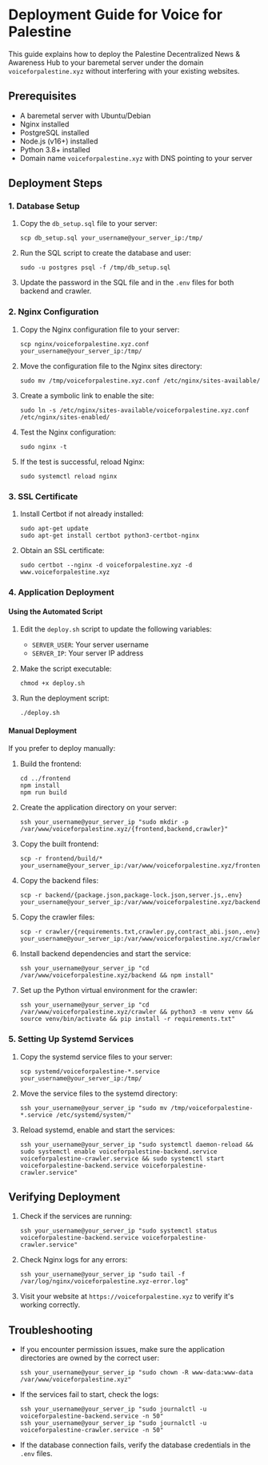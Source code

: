 # Deployment Guide for Voice for Palestine

This guide explains how to deploy the Palestine Decentralized News & Awareness Hub to your baremetal server under the domain `voiceforpalestine.xyz` without interfering with your existing websites.

## Prerequisites

- A baremetal server with Ubuntu/Debian
- Nginx installed
- PostgreSQL installed
- Node.js (v16+) installed
- Python 3.8+ installed
- Domain name `voiceforpalestine.xyz` with DNS pointing to your server

## Deployment Steps

### 1. Database Setup

1. Copy the `db_setup.sql` file to your server:
   ```
   scp db_setup.sql your_username@your_server_ip:/tmp/
   ```

2. Run the SQL script to create the database and user:
   ```
   sudo -u postgres psql -f /tmp/db_setup.sql
   ```

3. Update the password in the SQL file and in the `.env` files for both backend and crawler.

### 2. Nginx Configuration

1. Copy the Nginx configuration file to your server:
   ```
   scp nginx/voiceforpalestine.xyz.conf your_username@your_server_ip:/tmp/
   ```

2. Move the configuration file to the Nginx sites directory:
   ```
   sudo mv /tmp/voiceforpalestine.xyz.conf /etc/nginx/sites-available/
   ```

3. Create a symbolic link to enable the site:
   ```
   sudo ln -s /etc/nginx/sites-available/voiceforpalestine.xyz.conf /etc/nginx/sites-enabled/
   ```

4. Test the Nginx configuration:
   ```
   sudo nginx -t
   ```

5. If the test is successful, reload Nginx:
   ```
   sudo systemctl reload nginx
   ```

### 3. SSL Certificate

1. Install Certbot if not already installed:
   ```
   sudo apt-get update
   sudo apt-get install certbot python3-certbot-nginx
   ```

2. Obtain an SSL certificate:
   ```
   sudo certbot --nginx -d voiceforpalestine.xyz -d www.voiceforpalestine.xyz
   ```

### 4. Application Deployment

#### Using the Automated Script

1. Edit the `deploy.sh` script to update the following variables:
   - `SERVER_USER`: Your server username
   - `SERVER_IP`: Your server IP address

2. Make the script executable:
   ```
   chmod +x deploy.sh
   ```

3. Run the deployment script:
   ```
   ./deploy.sh
   ```

#### Manual Deployment

If you prefer to deploy manually:

1. Build the frontend:
   ```
   cd ../frontend
   npm install
   npm run build
   ```

2. Create the application directory on your server:
   ```
   ssh your_username@your_server_ip "sudo mkdir -p /var/www/voiceforpalestine.xyz/{frontend,backend,crawler}"
   ```

3. Copy the built frontend:
   ```
   scp -r frontend/build/* your_username@your_server_ip:/var/www/voiceforpalestine.xyz/frontend/
   ```

4. Copy the backend files:
   ```
   scp -r backend/{package.json,package-lock.json,server.js,.env} your_username@your_server_ip:/var/www/voiceforpalestine.xyz/backend/
   ```

5. Copy the crawler files:
   ```
   scp -r crawler/{requirements.txt,crawler.py,contract_abi.json,.env} your_username@your_server_ip:/var/www/voiceforpalestine.xyz/crawler/
   ```

6. Install backend dependencies and start the service:
   ```
   ssh your_username@your_server_ip "cd /var/www/voiceforpalestine.xyz/backend && npm install"
   ```

7. Set up the Python virtual environment for the crawler:
   ```
   ssh your_username@your_server_ip "cd /var/www/voiceforpalestine.xyz/crawler && python3 -m venv venv && source venv/bin/activate && pip install -r requirements.txt"
   ```

### 5. Setting Up Systemd Services

1. Copy the systemd service files to your server:
   ```
   scp systemd/voiceforpalestine-*.service your_username@your_server_ip:/tmp/
   ```

2. Move the service files to the systemd directory:
   ```
   ssh your_username@your_server_ip "sudo mv /tmp/voiceforpalestine-*.service /etc/systemd/system/"
   ```

3. Reload systemd, enable and start the services:
   ```
   ssh your_username@your_server_ip "sudo systemctl daemon-reload && sudo systemctl enable voiceforpalestine-backend.service voiceforpalestine-crawler.service && sudo systemctl start voiceforpalestine-backend.service voiceforpalestine-crawler.service"
   ```

## Verifying Deployment

1. Check if the services are running:
   ```
   ssh your_username@your_server_ip "sudo systemctl status voiceforpalestine-backend.service voiceforpalestine-crawler.service"
   ```

2. Check Nginx logs for any errors:
   ```
   ssh your_username@your_server_ip "sudo tail -f /var/log/nginx/voiceforpalestine.xyz-error.log"
   ```

3. Visit your website at `https://voiceforpalestine.xyz` to verify it's working correctly.

## Troubleshooting

- If you encounter permission issues, make sure the application directories are owned by the correct user:
  ```
  ssh your_username@your_server_ip "sudo chown -R www-data:www-data /var/www/voiceforpalestine.xyz"
  ```

- If the services fail to start, check the logs:
  ```
  ssh your_username@your_server_ip "sudo journalctl -u voiceforpalestine-backend.service -n 50"
  ssh your_username@your_server_ip "sudo journalctl -u voiceforpalestine-crawler.service -n 50"
  ```

- If the database connection fails, verify the database credentials in the `.env` files.
